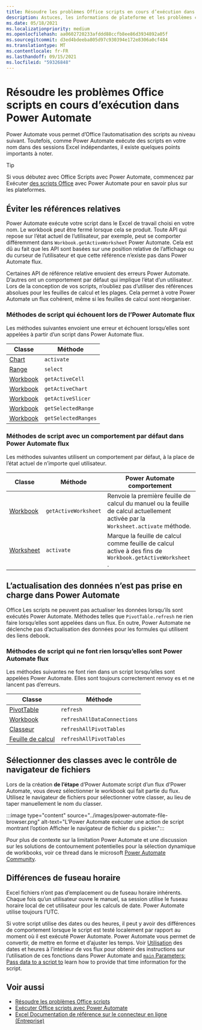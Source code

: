 ```yaml
---
title: Résoudre les problèmes Office scripts en cours d’exécution dans Power Automate
description: Astuces, les informations de plateforme et les problèmes connus avec l’intégration entre Office scripts et Power Automate.
ms.date: 05/18/2021
ms.localizationpriority: medium
ms.openlocfilehash: aa0602720233afddd88ccfb8ee86d3934892a05f
ms.sourcegitcommit: d3ed4bdeeba805d97c930394e172e8306a0cf484
ms.translationtype: MT
ms.contentlocale: fr-FR
ms.lasthandoff: 09/15/2021
ms.locfileid: "59326848"
---
```

# <a name="troubleshoot-office-scripts-running-in-power-automate"></a>Résoudre les problèmes Office scripts en cours d’exécution dans Power Automate

Power Automate vous permet d’Office l’automatisation des scripts au niveau suivant. Toutefois, comme Power Automate exécute des scripts en votre nom dans des sessions Excel indépendantes, il existe quelques points importants à noter.

> [!TIP]
> Si vous débutez avec Office Scripts avec Power Automate, commencez par Exécuter [des scripts Office](../develop/power-automate-integration.md) avec Power Automate pour en savoir plus sur les plateformes.

## <a name="avoid-relative-references"></a>Éviter les références relatives

Power Automate exécute votre script dans le Excel de travail choisi en votre nom. Le workbook peut être fermé lorsque cela se produit. Toute API qui repose sur l’état actuel de l’utilisateur, par exemple, peut se comporter différemment dans `Workbook.getActiveWorksheet` Power Automate. Cela est dû au fait que les API sont basées sur une position relative de l’affichage ou du curseur de l’utilisateur et que cette référence n’existe pas dans Power Automate flux.

Certaines API de référence relative envoient des erreurs Power Automate. D’autres ont un comportement par défaut qui implique l’état d’un utilisateur. Lors de la conception de vos scripts, n’oubliez pas d’utiliser des références absolues pour les feuilles de calcul et les plages. Cela permet à votre Power Automate un flux cohérent, même si les feuilles de calcul sont réorganiser.

### <a name="script-methods-that-fail-when-run-in-power-automate-flows"></a>Méthodes de script qui échouent lors de l’Power Automate flux

Les méthodes suivantes envoient une erreur et échouent lorsqu’elles sont appelées à partir d’un script dans Power Automate flux.

| Classe | Méthode |
|--|--|
| [Chart](/javascript/api/office-scripts/excelscript/excelscript.chart) | `activate` |
| [Range](/javascript/api/office-scripts/excelscript/excelscript.range) | `select` |
| [Workbook](/javascript/api/office-scripts/excelscript/excelscript.workbook) | `getActiveCell` |
| [Workbook](/javascript/api/office-scripts/excelscript/excelscript.workbook) | `getActiveChart` |
| [Workbook](/javascript/api/office-scripts/excelscript/excelscript.workbook) | `getActiveSlicer` |
| [Workbook](/javascript/api/office-scripts/excelscript/excelscript.workbook) | `getSelectedRange` |
| [Workbook](/javascript/api/office-scripts/excelscript/excelscript.workbook) | `getSelectedRanges` |

### <a name="script-methods-with-a-default-behavior-in-power-automate-flows"></a>Méthodes de script avec un comportement par défaut dans Power Automate flux

Les méthodes suivantes utilisent un comportement par défaut, à la place de l’état actuel de n’importe quel utilisateur.

| Classe | Méthode | Power Automate comportement |
|--|--|--|
| [Workbook](/javascript/api/office-scripts/excelscript/excelscript.workbook) | `getActiveWorksheet` | Renvoie la première feuille de calcul du manuel ou la feuille de calcul actuellement activée par la `Worksheet.activate` méthode. |
| [Worksheet](/javascript/api/office-scripts/excelscript/excelscript.worksheet) | `activate` | Marque la feuille de calcul comme feuille de calcul active à des fins de `Workbook.getActiveWorksheet` . |

## <a name="data-refresh-not-supported-in-power-automate"></a>L’actualisation des données n’est pas prise en charge dans Power Automate

Office Les scripts ne peuvent pas actualiser les données lorsqu’ils sont exécutés Power Automate. Méthodes telles que `PivotTable.refresh` ne rien faire lorsqu’elles sont appelées dans un flux. En outre, Power Automate ne déclenche pas d’actualisation des données pour les formules qui utilisent des liens debook.

### <a name="script-methods-that-do-nothing-when-run-in-power-automate-flows"></a>Méthodes de script qui ne font rien lorsqu’elles sont Power Automate flux

Les méthodes suivantes ne font rien dans un script lorsqu’elles sont appelées Power Automate. Elles sont toujours correctement renvoy es et ne lancent pas d’erreurs.

| Classe | Méthode |
|--|--|
| [PivotTable](/javascript/api/office-scripts/excelscript/excelscript.pivottable) | `refresh` |
| [Workbook](/javascript/api/office-scripts/excelscript/excelscript.workbook) | `refreshAllDataConnections` |
| [Classeur](/javascript/api/office-scripts/excelscript/excelscript.workbook) | `refreshAllPivotTables` |
| [Feuille de calcul](/javascript/api/office-scripts/excelscript/excelscript.worksheet) | `refreshAllPivotTables` |

## <a name="select-workbooks-with-the-file-browser-control"></a>Sélectionner des classes avec le contrôle de navigateur de fichiers

Lors de la création **de l’étape** d’Power Automate script d’un flux d’Power Automate, vous devez sélectionner le workbook qui fait partie du flux. Utilisez le navigateur de fichiers pour sélectionner votre classer, au lieu de taper manuellement le nom du classer.

:::image type="content" source="../images/power-automate-file-browser.png" alt-text="L’Power Automate exécuter une action de script montrant l’option Afficher le navigateur de fichier du s picker.":::

Pour plus de contexte sur la limitation Power Automate et une discussion sur les solutions de contournement potentielles pour la sélection dynamique de workbooks, voir ce thread dans le microsoft [Power Automate Community](https://powerusers.microsoft.com/t5/Power-Automate-Ideas/Allow-for-dynamic-quot-file-quot-value-for-excel-quot-get-a-row/idi-p/103091#).

## <a name="time-zone-differences"></a>Différences de fuseau horaire

Excel fichiers n’ont pas d’emplacement ou de fuseau horaire inhérents. Chaque fois qu’un utilisateur ouvre le manuel, sa session utilise le fuseau horaire local de cet utilisateur pour les calculs de date. Power Automate utilise toujours l’UTC.

Si votre script utilise des dates ou des heures, il peut y avoir des différences de comportement lorsque le script est testé localement par rapport au moment où il est exécuté Power Automate. Power Automate vous permet de convertir, de mettre en forme et d’ajuster les temps. Voir [Utilisation](https://flow.microsoft.com/blog/working-with-dates-and-times/) des dates et heures à l’intérieur de vos flux pour obtenir des instructions sur l’utilisation de ces fonctions dans Power Automate and [ `main` Parameters: Pass data to a script to](../develop/power-automate-integration.md#main-parameters-pass-data-to-a-script) learn how to provide that time information for the script.

## <a name="see-also"></a>Voir aussi

- [Résoudre les problèmes Office scripts](troubleshooting.md)
- [Exécuter Office scripts avec Power Automate](../develop/power-automate-integration.md)
- [Excel Documentation de référence sur le connecteur en ligne (Entreprise)](/connectors/excelonlinebusiness/)
